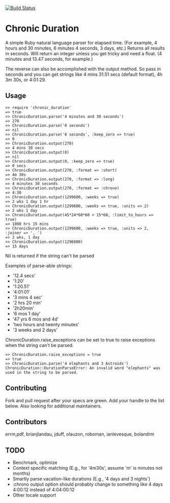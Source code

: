 [![Build Status](https://travis-ci.org/KritR/chronic_duration.svg?branch=master)](https://travis-ci.org/KritR/chronic_duration)

# Chronic Duration

A simple Ruby natural language parser for elapsed time. (For example, 4 hours and 30 minutes, 6 minutes 4 seconds, 3 days, etc.) Returns all results in seconds. Will return an integer unless you get tricky and need a float. (4 minutes and 13.47 seconds, for example.)

The reverse can also be accomplished with the output method. So pass in seconds and you can get strings like 4 mins 31.51 secs (default  format), 4h 3m 30s, or 4:01:29.

## Usage

    >> require 'chronic_duration'
    => true
    >> ChronicDuration.parse('4 minutes and 30 seconds')
    => 270
    >> ChronicDuration.parse('0 seconds')
    => nil
    >> ChronicDuration.parse('0 seconds', :keep_zero => true)
    => 0
    >> ChronicDuration.output(270)
    => 4 mins 30 secs
    >> ChronicDuration.output(0)
    => nil
    >> ChronicDuration.output(0, :keep_zero => true)
    => 0 secs
    >> ChronicDuration.output(270, :format => :short)
    => 4m 30s
    >> ChronicDuration.output(270, :format => :long)
    => 4 minutes 30 seconds
    >> ChronicDuration.output(270, :format => :chrono)
    => 4:30
    >> ChronicDuration.output(1299600, :weeks => true)
    => 2 wks 1 day 1 hr
    >> ChronicDuration.output(1299600, :weeks => true, :units => 2)
    => 2 wks 1 day
    >> ChronicDuration.output(45*24*60*60 + 15*60, :limit_to_hours => true)
    => 1080 hrs 15 mins
    >> ChronicDuration.output(1299600, :weeks => true, :units => 2, :joiner => ', ')
    => 2 wks, 1 day
    >> ChronicDuration.output(1296000)
    => 15 days

Nil is returned if the string can't be parsed

Examples of parse-able strings:

* '12.4 secs'
* '1:20'
* '1:20.51'
* '4:01:01'
* '3 mins 4 sec'
* '2 hrs 20 min'
* '2h20min'
* '6 mos 1 day'
* '47 yrs 6 mos and 4d'
* 'two hours and twenty minutes'
* '3 weeks and 2 days'

ChronicDuration.raise_exceptions can be set to true to raise exceptions when the string can't be parsed.

    >> ChronicDuration.raise_exceptions = true
    => true
    >> ChronicDuration.parse('4 elephants and 3 Astroids')
    ChronicDuration::DurationParseError: An invalid word "elephants" was used in the string to be parsed.

## Contributing

Fork and pull request after your specs are green. Add your handle to the list below.
Also looking for additional maintainers.

## Contributors

errm,pdf, brianjlandau, jduff, olauzon, roboman, ianlevesque, bolandrm

## TODO

* Benchmark, optimize
* Context specific matching (E.g., for '4m30s', assume 'm' is minutes not months)
* Smartly parse vacation-like durations (E.g., '4 days and 3 nights')
* :chrono output option should probably change to something like 4 days 4:00:12 instead of 4:04:00:12
* Other locale support

